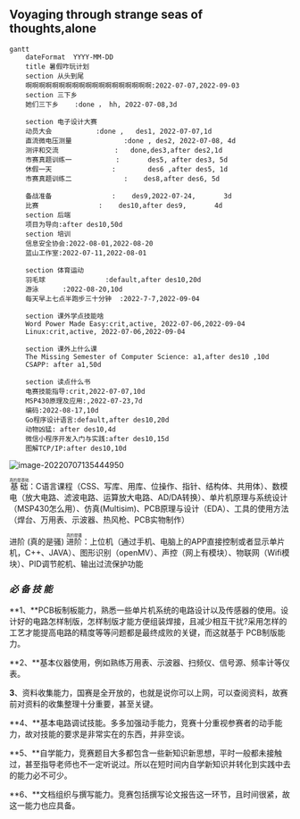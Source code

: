 ## Voyaging through strange seas of thoughts,alone

```mermaid
gantt
    dateFormat  YYYY-MM-DD
    title 暑假咋玩计划
	section 从头到尾
    啊啊啊啊啊啊啊啊啊啊啊啊啊啊啊啊啊啊啊:2022-07-07,2022-09-03
	section 三下乡
	她们三下乡    :done ， hh, 2022-07-08,3d

    section 电子设计大赛
    动员大会           :done ,   des1, 2022-07-07,1d
    直流微电压测量             :done , des2, 2022-07-08, 4d
    测评和交流              :   done,des3,after des2,1d
    市赛真题训练一           :       des5, after des3, 5d
	休假一天               :        des6 ,after des5, 1d
	市赛真题训练二             :    des8,after des6, 5d
	
	备战准备               :    des9,2022-07-24,       3d
	比赛               :    des10,after des9,       4d
	section 后端
	项目为导向:after des10,50d
    section 培训
    信息安全协会:2022-08-01,2022-08-20
    蓝山工作室:2022-07-11,2022-08-01

    section 体育运动
    羽毛球               :default,after des10,20d
    游泳      :2022-08-20,10d
    每天早上七点半跑步三十分钟  :2022-7-7,2022-09-04

    section 课外学点技能啥
    Word Power Made Easy:crit,active, 2022-07-06,2022-09-04
    Linux:crit,active, 2022-07-06,2022-09-04
    
	section 课外上什么课	
	The Missing Semester of Computer Science: a1,after des10 ,10d
	CSAPP: after a1,50d
	
	section 读点什么书
	电赛技能指导:crit,2022-07-07,10d
	MSP430原理及应用:,2022-07-23,7d
	编码:2022-08-17,10d
	Go程序设计语言:default,after des10,20d
	动物凶猛: after des10,4d
	微信小程序开发入门与实践:after des10,15d
	图解TCP/IP:after des10,10d
```

![image-20220707135444950](C:/Users/asus/AppData/Roaming/Typora/typora-user-images/image-20220707135444950.png)

<ruby>基础<rp> (</rp><rt>真的是基础</rt><rp>) </rp></ruby>：C语言课程（CSS、写库、用库、位操作、指针、结构体、共用体）、数模电（放大电路、滤波电路、运算放大电路、AD/DA转换）、单片机原理与系统设计（MSP430怎么用）、仿真(Multisim)、PCB原理与设计（EDA）、工具的使用方法（焊台、万用表、示波器、热风枪、PCB实物制作）



进阶 (真的是骚) <ruby>进阶<rp> (</rp><rt>真的是骚</rt><rp>) </rp></ruby>：上位机（通过手机、电脑上的APP直接控制或者显示单片机，C++、JAVA）、图形识别（openMV）、声控（网上有模块）、物联网（Wifi模块）、PID调节舵机、输出过流保护功能

### ***必 备 技 能***

**1、**PCB板制板能力，熟悉一些单片机系统的电路设计以及传感器的使用。设计好的电路怎样制版，怎样制版才能方便组装焊接，且减少相互干扰?采用怎样的工艺才能提高电路的精度等等问题都是最终成败的关键，而这就基于 PCB制版能力。

**2、**基本仪器使用，例如熟练万用表、示波器、扫频仪、信号源、频率计等仪表。

**3**、资料收集能力，国赛是全开放的，也就是说你可以上网，可以查阅资料，故赛前对资料的收集整理十分重要，甚至关键。

**4、**基本电路调试技能。多多加强动手能力，竞赛十分重视参赛者的动手能力，故对技能的要求是非常实在的东西，并非空谈。

**5、**自学能力，竞赛题目大多都包含一些新知识新思想，平时一般都未接触过，甚至指导老师也不一定听说过。所以在短时间内自学新知识并转化到实践中去的能力必不可少。

**6、**文档组织与撰写能力。竞赛包括撰写论文报告这一环节，且时间很紧，故这一能力也应具备。
